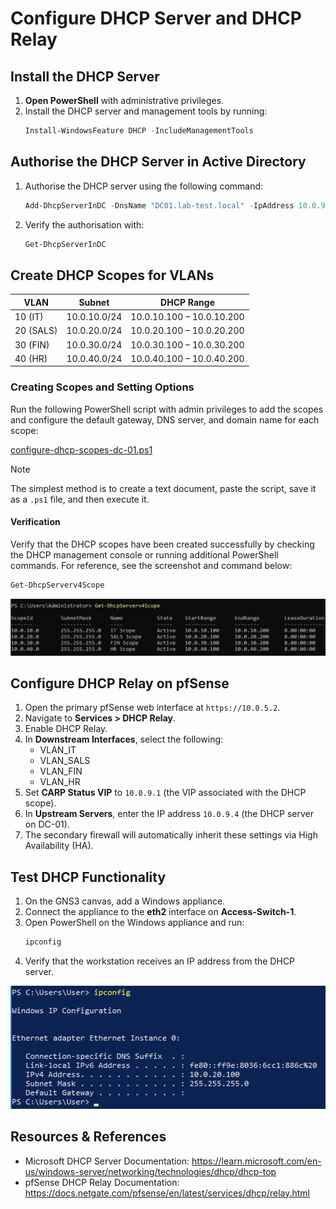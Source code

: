 # Configure DHCP Server and DHCP Relay

## Install the DHCP Server

1. **Open PowerShell** with administrative privileges.
2. Install the DHCP server and management tools by running:
   ```powershell
   Install-WindowsFeature DHCP -IncludeManagementTools
   ```

## Authorise the DHCP Server in Active Directory

1. Authorise the DHCP server using the following command:
   ```powershell
   Add-DhcpServerInDC -DnsName "DC01.lab-test.local" -IpAddress 10.0.9.4
   ```
2. Verify the authorisation with:
   ```powershell
   Get-DhcpServerInDC
   ```

## Create DHCP Scopes for VLANs

| VLAN      | Subnet       | DHCP Range                |
| --------- | ------------ | ------------------------- |
| 10 (IT)   | 10.0.10.0/24 | 10.0.10.100 – 10.0.10.200  |
| 20 (SALS) | 10.0.20.0/24 | 10.0.20.100 – 10.0.20.200  |
| 30 (FIN)  | 10.0.30.0/24 | 10.0.30.100 – 10.0.30.200  |
| 40 (HR)   | 10.0.40.0/24 | 10.0.40.100 – 10.0.40.200  |

### Creating Scopes and Setting Options

Run the following PowerShell script with admin privileges to add the scopes and configure the default gateway, DNS server, and domain name for each scope:

[configure-dhcp-scopes-dc-01.ps1](scripts/configure-dhcp-scopes-dc-01.ps1)

> [!NOTE]
> The simplest method is to create a text document, paste the script, save it as a `.ps1` file, and then execute it.

#### Verification

Verify that the DHCP scopes have been created successfully by checking the DHCP management console or running additional PowerShell commands. For reference, see the screenshot and command below:
```sh
Get-DhcpServerv4Scope
```

![DHCP Scopes Verification](images/08/verification-dhcp-scopes.png)

## Configure DHCP Relay on pfSense

1. Open the primary pfSense web interface at `https://10.0.5.2`.
2. Navigate to **Services > DHCP Relay**.
3. Enable DHCP Relay.
4. In **Downstream Interfaces**, select the following:
   - VLAN_IT
   - VLAN_SALS
   - VLAN_FIN
   - VLAN_HR
5. Set **CARP Status VIP** to `10.0.9.1` (the VIP associated with the DHCP scope).
6. In **Upstream Servers**, enter the IP address `10.0.9.4` (the DHCP server on DC-01).
7. The secondary firewall will automatically inherit these settings via High Availability (HA).

## Test DHCP Functionality

1. On the GNS3 canvas, add a Windows appliance.
2. Connect the appliance to the **eth2** interface on **Access-Switch-1**.
3. Open PowerShell on the Windows appliance and run:
   ```powershell
   ipconfig
   ```
4. Verify that the workstation receives an IP address from the DHCP server.

![IP Configuration Result](images/08/ipconfig-result.png)

## Resources & References

- Microsoft DHCP Server Documentation: https://learn.microsoft.com/en-us/windows-server/networking/technologies/dhcp/dhcp-top
- pfSense DHCP Relay Documentation: https://docs.netgate.com/pfsense/en/latest/services/dhcp/relay.html